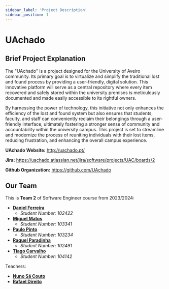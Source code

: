 ```yaml
---
sidebar_label: 'Project Description'
sidebar_position: 1
---
```


# UAchado

## Brief Project Explanation


The "UAchado" is a project designed for the University of Aveiro community. Its primary goal is to virtualize and simplify 
the traditional lost and found process by providing a user-friendly, digital solution. This innovative platform will serve 
as a central repository where every item recovered and safely stored within the university premises is meticulously documented 
and made easily accessible to its rightful owners.

By harnessing the power of technology, this initiative not only enhances the efficiency of the lost and found system but 
also ensures that students, faculty, and staff can conveniently reclaim their belongings through a user-friendly interface, 
ultimately fostering a stronger sense of community and accountability within the university campus. This project is set to 
streamline and modernize the process of reuniting individuals with their lost items, reducing frustration, and enhancing the 
overall campus experience.

**UAchado Website:** http://uachado.pt/

**Jira:** https://uachado.atlassian.net/jira/software/projects/UAC/boards/2

**Github Organization:** https://github.com/UAchado


## Our Team

This is **Team 2** of Software Engineer course from 2023/2024:

- [**Daniel Ferreira**](https://github.com/dferrero17)
    - *Student Number: 102422*
- [**Miguel Matos**](https://github.com/mankings)
    - *Student Number: 103341*
- [**Paulo Pinto**](https://github.com/Pjnp5)
    - *Student Number: 103234*
- [**Raquel Paradinha**](https://github.com/raquelparadinha)
    - *Student Number: 102491*
- [**Tiago Carvalho**](https://github.com/tiagosora)
    - *Student Number: 104142*

Teachers:
- [**Nuno Sá Couto**](https://github.com//nunoscouto)
- [**Rafael Direito**](https://github.com/rafael-direito)
